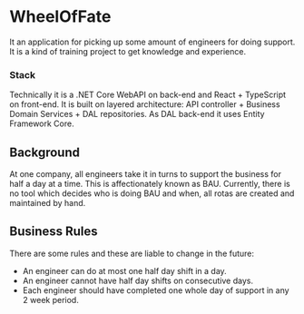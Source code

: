 # WheelOfFate

It an application for picking up some amount of engineers for doing support. 
It is a kind of training project to get knowledge and experience. 

### Stack

Technically it is a .NET Core WebAPI on back-end and React + TypeScript on front-end. 
It is built on layered architecture: API controller + Business Domain Services + DAL repositories.
As DAL back-end it uses Entity Framework Core.

## Background

At one company, all engineers take it in turns to support the business for half a day at a time. This is affectionately known as BAU.
Currently, there is no tool which decides who is doing BAU and when, all rotas are created and maintained by hand.

## Business Rules

There are some rules and these are liable to change in the future:
- An engineer can do at most one half day shift in a day.
- An engineer cannot have half day shifts on consecutive days.
- Each engineer should have completed one whole day of support in any 2 week period.

